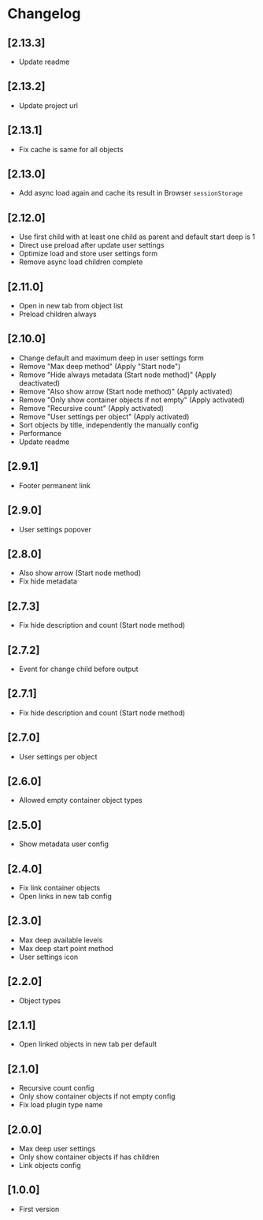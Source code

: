 # Changelog

## [2.13.3]
- Update readme

## [2.13.2]
- Update project url

## [2.13.1]
- Fix cache is same for all objects

## [2.13.0]
- Add async load again and cache its result in Browser `sessionStorage`

## [2.12.0]
- Use first child with at least one child as parent and default start deep is 1
- Direct use preload after update user settings
- Optimize load and store user settings form
- Remove async load children complete

## [2.11.0]
- Open in new tab from object list
- Preload children always

## [2.10.0]
- Change default and maximum deep in user settings form
- Remove "Max deep method" (Apply "Start node")
- Remove "Hide always metadata (Start node method)" (Apply deactivated)
- Remove "Also show arrow (Start node method)" (Apply activated)
- Remove "Only show container objects if not empty" (Apply activated)
- Remove "Recursive count" (Apply activated)
- Remove "User settings per object" (Apply activated)
- Sort objects by title, independently the manually config
- Performance
- Update readme

## [2.9.1]
- Footer permanent link

## [2.9.0]
- User settings popover

## [2.8.0]
- Also show arrow (Start node method)
- Fix hide metadata

## [2.7.3]
- Fix hide description and count (Start node method)

## [2.7.2]
- Event for change child before output

## [2.7.1]
- Fix hide description and count (Start node method)

## [2.7.0]
- User settings per object

## [2.6.0]
- Allowed empty container object types

## [2.5.0]
- Show metadata user config

## [2.4.0]
- Fix link container objects
- Open links in new tab config

## [2.3.0]
- Max deep available levels
- Max deep start point method
- User settings icon

## [2.2.0]
- Object types

## [2.1.1]
- Open linked objects in new tab per default

## [2.1.0]
- Recursive count config
- Only show container objects if not empty config
- Fix load plugin type name

## [2.0.0]
- Max deep user settings
- Only show container objects if has children
- Link objects config

## [1.0.0]
- First version
